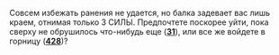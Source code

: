 Совсем избежать ранения не удается, но балка задевает вас лишь краем, отнимая только 3 СИЛЫ. Предпочтете поскорее уйти, пока сверху не обрушилось что-нибудь еще ([**31**](#n_31)), или все же войдете в горницу ([**428**](#n_428))?

